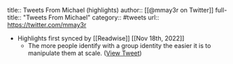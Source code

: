 title:: Tweets From Michael (highlights)
author:: [[@mmay3r on Twitter]]
full-title:: "Tweets From Michael"
category:: #tweets
url:: https://twitter.com/mmay3r

- Highlights first synced by [[Readwise]] [[Nov 18th, 2022]]
	- The more people identify with a group identity the easier it is to manipulate them at scale. ([View Tweet](https://twitter.com/mmay3r/status/1393728531369119746))